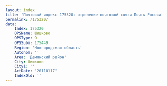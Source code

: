 ```yaml
---
layout: index
title: 'Почтовый индекс 175320: отделение почтовой связи Почты России'
permalink: /175320/
data:
    Index: 175320
    OPSName: Шишково
    OPSType: О
    OPSSubm: 175449
    Region: 'Новгородская область'
    Autonom: ''
    Area: 'Демянский район'
    City: Шишково
    City1: ''
    ActDate: '20110117'
    IndexOld: ''
---
```

